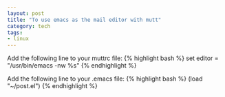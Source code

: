 ```yaml
---
layout: post
title: "To use emacs as the mail editor with mutt"
category: tech 
tags:
- linux
---
```


Add the following line to your muttrc file:
{% highlight bash %}
set editor = "/usr/bin/emacs -nw %s"
{% endhighlight %}

Add the following line to your .emacs file:
{% highlight bash %}
(load "~/post.el")
{% endhighlight %}
